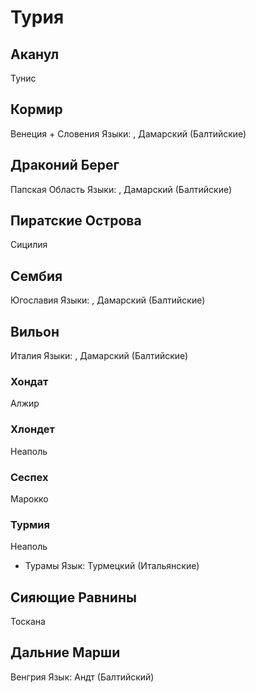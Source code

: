 # Турия

## Аканул

Тунис

## Кормир

Венеция + Словения
Языки: , Дамарский (Балтийские)

## Драконий Берег

Папская Область
Языки: , Дамарский (Балтийские)

## Пиратские Острова

Сицилия

## Сембия

Югославия
Языки: , Дамарский (Балтийские)

## Вильон

Италия
Языки: , Дамарский (Балтийские)

### Хондат

Алжир

### Хлондет

Неаполь

### Сеспех

Марокко

### Турмия

Неаполь
*   Турамы
    Язык: Турмецкий (Итальянские)

## Сияющие Равнины

Тоскана

## Дальние Марши

Венгрия
Язык: Андт (Балтийский)
